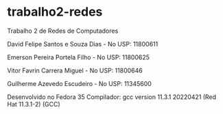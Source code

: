 # trabalho2-redes
Trabalho 2 de Redes de Computadores

David Felipe Santos e Souza Dias - No USP: 11800611

Emerson Pereira Portela Filho - No USP: 11800625

Vitor Favrin Carrera Miguel - No USP: 11800646 

Guilherme Azevedo Escudeiro - No USP: 11345600

Desenvolvido no Fedora 35
Compilador: gcc version 11.3.1 20220421 (Red Hat 11.3.1-2) (GCC) 
